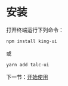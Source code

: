 # 安装

打开终端运行下列命令：

```js
npm install king-ui
```

或

```js
yarn add talc-ui
```

下一节：[开始使用](#/doc/get-start)